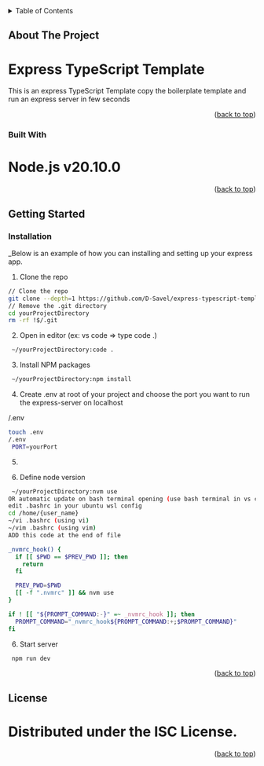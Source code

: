 <!-- TABLE OF CONTENTS -->
<details>
  <summary>Table of Contents</summary>
  <ol>
    <li>
      <a href="#about-the-project">About The Project</a>
      <ul>
        <li><a href="#built-with">Built With</a></li>
      </ul>
    </li>
    <li>
      <a href="#getting-started">Getting Started</a>
      <ul>
        <li><a href="#prerequisites">Prerequisites</a></li>
        <li><a href="#installation">Installation</a></li>
      </ul>
    </li>
    <li><a href="#usage">Usage</a></li>
    <li><a href="#roadmap">Roadmap</a></li>
    <li><a href="#contributing">Contributing</a></li>
    <li><a href="#license">License</a></li>
    <li><a href="#contact">Contact</a></li>
    <li><a href="#acknowledgments">Acknowledgments</a></li>
  </ol>
</details>



<!-- ABOUT THE PROJECT -->
## About The Project

# Express TypeScript Template

This is an express TypeScript Template
copy the boilerplate template and run an express server in few seconds

<p align="right">(<a href="#readme-top">back to top</a>)</p>



### Built With

# Node.js v20.10.0

<p align="right">(<a href="#readme-top">back to top</a>)</p>



<!-- GETTING STARTED -->
## Getting Started

### Installation

_Below is an example of how you can installing and setting up your express app.

1. Clone the repo

```sh
// Clone the repo
git clone --depth=1 https://github.com/D-Savel/express-typescript-template.git yourProjectDirectory
// Remove the .git directory
cd yourProjectDirectory
rm -rf !$/.git
```
2. Open in editor (ex: vs code => type code .)

```sh
 ~/yourProjectDirectory:code .
```

3. Install NPM packages

```sh
 ~/yourProjectDirectory:npm install
 ```
4. Create .env at root of your project and choose the port you want to run the express-server on localhost

/.env
```sh
touch .env
/.env
 PORT=yourPort
```

5.

4. Define node version

```sh
 ~/yourProjectDirectory:nvm use
OR automatic update on bash terminal opening (use bash terminal in vs code with WSL in windows)
edit .bashrc in your ubuntu wsl config
cd /home/{user_name}
~/vi .bashrc (using vi)
~/vim .bashrc (using vim)
ADD this code at the end of file

_nvmrc_hook() {
  if [[ $PWD == $PREV_PWD ]]; then
    return
  fi

  PREV_PWD=$PWD
  [[ -f ".nvmrc" ]] && nvm use
}

if ! [[ "${PROMPT_COMMAND:-}" =~ _nvmrc_hook ]]; then
  PROMPT_COMMAND="_nvmrc_hook${PROMPT_COMMAND:+;$PROMPT_COMMAND}"
fi
 ```

6. Start server
```sh
 npm run dev
```

<p align="right">(<a href="#readme-top">back to top</a>)</p>

## License

# Distributed under the ISC License.

<p align="right">(<a href="#readme-top">back to top</a>)</p>
